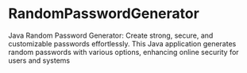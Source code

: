 # RandomPasswordGenerator
Java Random Password Generator: Create strong, secure, and customizable passwords effortlessly. This Java application generates random passwords with various options, enhancing online security for users and systems
